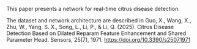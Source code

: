 This paper presents a network for real-time citrus disease detection.

The dataset and network architecture are described in Guo, X., Wang, X., Zhu, W., Yang, S. X., Song, L., Li, P., & Li, Q. (2025). Citrus Disease Detection Based on Dilated Reparam Feature Enhancement and Shared Parameter Head. Sensors, 25(7), 1971. https://doi.org/10.3390/s25071971
